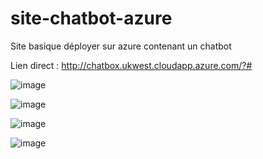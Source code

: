 # site-chatbot-azure
Site basique déployer sur azure contenant un chatbot

Lien direct : http://chatbox.ukwest.cloudapp.azure.com/?#

![image](https://user-images.githubusercontent.com/94532496/175031728-fa0e7f9e-7799-482f-94d6-3215bf81e130.png)



![image](https://user-images.githubusercontent.com/94532496/175031827-100431a1-2444-47b7-be08-da52142d7e84.png)



![image](https://user-images.githubusercontent.com/94532496/175031899-51b39b71-94c9-4da5-a6c4-a55167cd5e5d.png)



![image](https://user-images.githubusercontent.com/94532496/175031931-fff03c09-5348-46bf-a978-039a95cca8b5.png)
